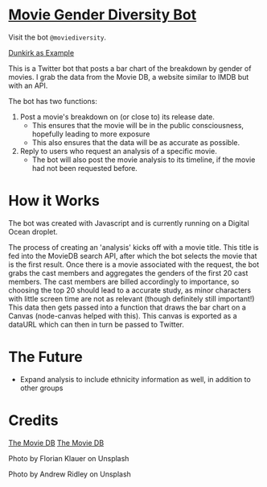 [Movie Gender Diversity Bot](https://www.twitter.com/moviediversity)
========

Visit the bot `@moviediversity`.

[Dunkirk as Example](dunkirk.jpg)

This is a Twitter bot that posts a bar chart of the breakdown by gender of movies. I grab the data from the Movie DB, a website similar to IMDB but with an API.

The bot has two functions:
1. Post a movie's breakdown on (or close to) its release date. 
	* This ensures that the movie will be in the public consciousness, hopefully leading to more exposure
	* This also ensures that the data will be as accurate as possible.
2. Reply to users who request an analysis of a specific movie.
	* The bot will also post the movie analysis to its timeline, if the movie had not been requested before.

How it Works
============

The bot was created with Javascript and is currently running on a Digital Ocean droplet. 

The process of creating an 'analysis' kicks off with a movie title. This title is fed into the MovieDB search API, after which the bot selects the movie that is the first result. Once there is a movie associated with the request, the bot grabs the cast members and aggregates the genders of the first 20 cast members. The cast members are billed accordingly to importance, so choosing the top 20 should lead to a accurate study, as minor characters with little screen time are not as relevant (though definitely still important!) This data then gets passed into a function that draws the bar chart on a Canvas (node-canvas helped with this). This canvas is exported as a dataURL which can then in turn be passed to Twitter. 

The Future
==========
* Expand analysis to include ethnicity information as well, in addition to other groups

Credits
=======

[The Movie DB](https://www.themoviedb.org/documentation/api)
[The Movie DB](themoviedb.png)

Photo by Florian Klauer on Unsplash

Photo by Andrew Ridley on Unsplash